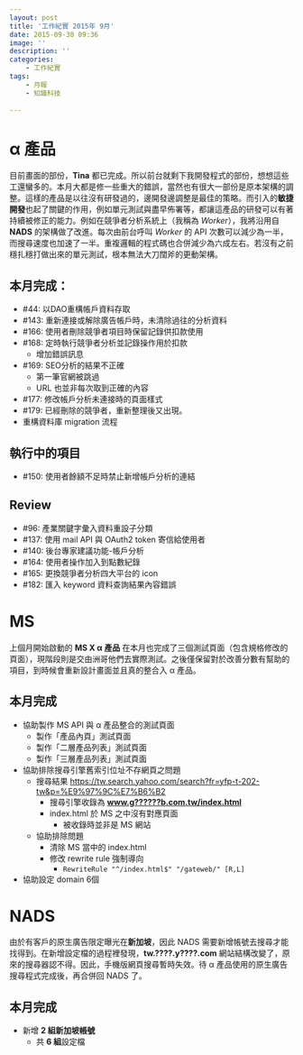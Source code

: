 ```yaml
---
layout: post
title: '工作紀實 2015年 9月'
date: 2015-09-30 09:36
image: ''
description: ''
categories:
    - 工作紀實
tags:
    - 月報
    - 知識科技
 
---
```

# α 產品

目前畫面的部份，**Tina** 都已完成。所以前台就剩下我開發程式的部份，想想這些工還蠻多的。本月大都是修一些重大的錯誤，當然也有很大一部份是原本架構的調整。這樣的產品是以往沒有研發過的，邊開發邊調整是最佳的策略。而引入的**敏捷開發**也起了關鍵的作用，例如單元測試與盡早佈署等，都讓這產品的研發可以有著持續被修正的能力。例如在競爭者分析系統上（我稱為 *Worker*），我將沿用自 **NADS** 的架構做了改進。每次由前台呼叫 *Worker* 的 API 次數可以減少為一半，而搜尋速度也加速了一半。重複邏輯的程式碼也合併減少為六成左右。若沒有之前穩扎穩打做出來的單元測試，根本無法大刀闊斧的更動架構。

## 本月完成：

* #44: 以DAO重構帳戶資料存取
* #143: 重新連接或解除廣告帳戶時，未清除過往的分析資料
* #166: 使用者刪除競爭者項目時保留記錄供扣款使用
* #168: 定時執行競爭者分析並記錄操作用於扣款
    + 增加錯誤訊息
* #169: SEO分析的結果不正確
    + 第一筆官網被跳過
    + URL 也並非每次取到正確的內容
* #177: 修改帳戶分析未連接時的頁面樣式
* #179: 已經刪除的競爭者，重新整理後又出現。
* 重構資料庫 migration 流程

## 執行中的項目

* #150: 使用者餘額不足時禁止新增帳戶分析的連結

## Review

* #96: 產業關鍵字彙入資料重設子分類
* #137: 使用 mail API 與 OAuth2 token 寄信給使用者
* #140: 後台專家建議功能-帳戶分析
* #164: 使用者操作加入到點數紀錄
* #165: 更換競爭者分析四大平台的 icon
* #182: 匯入 keyword 資料查詢結果內容錯誤

# MS

上個月開始啟動的 **MS X α 產品** 在本月也完成了三個測試頁面（包含規格修改的頁面），現階段則是交由洲哥他們去實際測試。之後僅保留對於改善分數有幫助的項目，到時候會重新設計畫面並且真的整合入 α 產品。

## 本月完成

* 協助製作 MS API 與 α 產品整合的測試頁面
    + 製作「產品內頁」測試頁面
    + 製作「二層產品列表」測試頁面
    + 製作「三層產品列表」測試頁面
* 協助排除搜尋引擎舊索引位址不存網頁之問題
    + 搜尋結果 https://tw.search.yahoo.com/search?fr=yfp-t-202-tw&p=%E9%97%9C%E7%B6%B2
        - 搜尋引擎收錄為 **www.g??????b.com.tw/index.html**
        - index.html 於 MS 之中沒有對應頁面
            * 被收錄時並非是 MS 網站
    + 協助排除問題
        - 清除 MS 當中的 index.html
        - 修改 rewrite rule 強制導向
            * `RewriteRule "^/index.html$" "/gateweb/" [R,L]`
* 協助設定 domain 6個

# NADS

由於有客戶的原生廣告限定曝光在**新加坡**，因此 NADS 需要新增帳號去搜尋才能找得到。在新增設定檔的過程裡發現，**tw.????.y????.com** 網站結構改變了，原來的搜尋器認不得。因此，手機版網頁搜尋暫時失效。待 α 產品使用的原生廣告搜尋程式完成後，再合併回 NADS 了。

## 本月完成

* 新增 **2 組新加坡帳號**
    + 共 **6 組**設定檔
